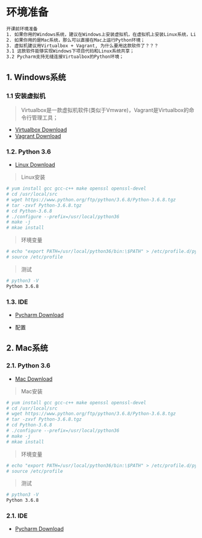 # 环境准备

```bash
开课前环境准备
1. 如果你用的Windows系统，建议在Windows上安装虚拟机，在虚拟机上安装Linux系统，Linux系统上运行Python环境；
2. 如果你用的是Mac系统，那么可以直接在Mac上运行Python环境；
3. 虚拟机建议用Virtualbox + Vagrant, 为什么要用这款软件了？？？ 
3.1 这款软件能够实现Windows下项目代码和Linux系统共享；
3.2 Pycharm支持无缝连接Virtualbox的Python环境；
```

## 1. Windows系统


### 1.1 安装虚拟机

> Virtualbox是一款虚拟机软件(类似于Vmware)，Vagrant是Virtualbox的命令行管理工具；

- [Virtualbox Download](https://download.virtualbox.org/virtualbox/5.2.26/VirtualBox-5.2.26-128414-Win.exe)
- [Vagrant Download](https://releases.hashicorp.com/vagrant/2.2.4/vagrant_2.2.4_x86_64.msi)

### 1.2. Python 3.6
- [Linux Download](https://www.python.org/ftp/python/3.6.8/Python-3.6.8.tgz)


> Linux安装
```bash
# yum install gcc gcc-c++ make openssl openssl-devel
# cd /usr/local/src
# wget https://www.python.org/ftp/python/3.6.8/Python-3.6.8.tgz
# tar -zxvf Python-3.6.8.tgz
# cd Python-3.6.8
# ./configure --prefix=/usr/local/python36
# make -j
# mkae install
```

> 环境变量
```bash
# echo "export PATH=/usr/local/python36/bin:\$PATH" > /etc/profile.d/python36.sh
# source /etc/profile
```

> 测试
```bash
# python3 -V
Python 3.6.8
```

### 1.3. IDE

- [Pycharm Download](https://www.jetbrains.com/pycharm/download/download-thanks.html?platform=windows)

- 配置




## 2. Mac系统



### 2.1. Python 3.6
- [Mac Download](https://www.python.org/ftp/python/3.6.8/Python-3.6.8.tgz)


> Mac安装
```bash
# yum install gcc gcc-c++ make openssl openssl-devel
# cd /usr/local/src
# wget https://www.python.org/ftp/python/3.6.8/Python-3.6.8.tgz
# tar -zxvf Python-3.6.8.tgz
# cd Python-3.6.8
# ./configure --prefix=/usr/local/python36
# make -j
# mkae install
```

> 环境变量
```bash
# echo "export PATH=/usr/local/python36/bin:\$PATH" > /etc/profile.d/python36.sh
# source /etc/profile
```

> 测试
```bash
# python3 -V
Python 3.6.8
```


### 2.1. IDE

- [Pycharm Download](https://www.jetbrains.com/pycharm/download/download-thanks.html?platform=mac)

